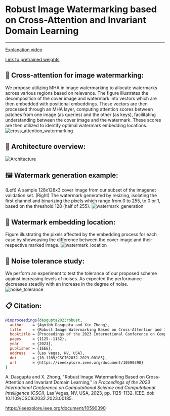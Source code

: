 # Robust Image Watermarking based on Cross-Attention and Invariant Domain Learning
---

[Explanation video](https://unomaha.yuja.com/V/Video?v=9291369&a=119095956)

[Link to pretrained weights
](https://drive.google.com/drive/folders/1GHNU1KFDcLaGMpALDvrFVxEtAlnP5ZXF?usp=sharing)

**🎯 Cross-attention for image watermarking:**
---
We propose utilizing MHA in image watermarking to allocate watermarks across various regions based on relevance. The figure illustrates the decomposition of the cover image and watermark into vectors which are then embedded  with positional embeddings. These vectors are then processed through an MHA layer, computing attention scores between patches from one image (as queries) and the other (as keys), facilitating understanding between the cover image and the watermark. These scores are then utilized to identify optimal watermark embedding locations.
![cross_attention_watermarking](https://github.com/user-attachments/assets/455e8bec-6959-4a0e-8dca-b2147f8dfc1e)



**🧠 Architecture overview:**
---
![Architecture](https://github.com/cent664/SSRIW/assets/44358874/81748e20-d762-4330-beef-5ddef1bd82f2)



**🖼️ Watermark generation example:**
---
(Left) A sample 128x128x3 cover image from our subset of the imagenet validation set.
(Right) The watermark generated by resizing, isolating the first channel and binarizing the pixels which range from 0 to 255, to 0 or 1, based on the threshold 128 (half of 255).
![watermark_generation](https://github.com/cent664/SSRIW/assets/44358874/29129023-6d8f-4383-8b63-6cd444b379f3)



**📍 Watermark embedding location:**
---
Figure illustrating the pixels affected by the embedding process for each case by showcasing the difference between the cover image and their respective marked image. 
![watermark_location](https://github.com/cent664/SSRIW/assets/44358874/a066ecc7-edc3-4c99-923c-f434b7751db5)



**📶 Noise tolerance study:**
---
We perform an experiment to test the tolerance of our proposed scheme against increasing levels of noises. As expected the performance decreases steadily with an increase in the degree of noise.
![noise_tolerance](https://github.com/cent664/SSRIW/assets/44358874/ae75705b-813c-4fb0-a010-6c62864d1021)


**📋 Citation:**
---
```bibtex
@inproceedings{dasgupta2023robust,
  author    = {Agnibh Dasgupta and Xin Zhong},
  title     = {Robust Image Watermarking Based on Cross-Attention and Invariant Domain Learning},
  booktitle = {Proceedings of the 2023 International Conference on Computational Science and Computational Intelligence (CSCI)},
  pages     = {1125--1132},
  year      = {2023},
  publisher = {IEEE},
  address   = {Las Vegas, NV, USA},
  doi       = {10.1109/CSCI62032.2023.00185},
  url       = {https://ieeexplore.ieee.org/document/10590390}
}
```
A. Dasgupta and X. Zhong, "Robust Image Watermarking Based on Cross-Attention and Invariant Domain Learning," in *Proceedings of the 2023 International Conference on Computational Science and Computational Intelligence (CSCI)*, Las Vegas, NV, USA, 2023, pp. 1125–1132. IEEE. doi: 10.1109/CSCI62032.2023.00185.

https://ieeexplore.ieee.org/document/10590390

